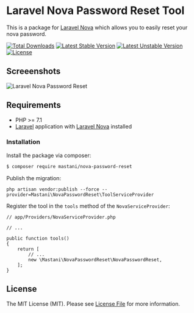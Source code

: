 # Laravel Nova Password Reset Tool

This is a package for [Laravel Nova](https://nova.laravel.com/) which allows you to easily reset your nova password.

[![Total Downloads](https://poser.pugx.org/mastani/nova-password-reset/downloads)](https://packagist.org/packages/mastani/nova-password-reset)
[![Latest Stable Version](https://poser.pugx.org/mastani/nova-password-reset/v/stable)](https://packagist.org/packages/mastani/nova-password-reset)
[![Latest Unstable Version](https://poser.pugx.org/mastani/nova-password-reset/v/unstable)](https://packagist.org/packages/mastani/nova-password-reset)
[![License](https://poser.pugx.org/mastani/nova-password-reset/license)](https://packagist.org/packages/mastani/nova-password-reset)

## Screeenshots

![Laravel Nova Password Reset](https://raw.githubusercontent.com/mastani/nova-password-reset/master/screenshot.jpg "Laravel Nova Password Reset")

## Requirements

* PHP >= 7.1
* [Laravel](https://laravel.com/) application with [Laravel Nova](https://nova.laravel.com/) installed

### Installation

Install the package via composer:
```bash
$ composer require mastani/nova-password-reset
```

Publish the migration:
```
php artisan vendor:publish --force --provider=Mastani\NovaPasswordReset\ToolServiceProvider
```

Register the tool in the `tools` method of the `NovaServiceProvider`:
```
// app/Providers/NovaServiceProvider.php

// ...

public function tools()
{
    return [
        // ...
        new \Mastani\NovaPasswordReset\NovaPasswordReset,
    ];
}
```

## License

The MIT License (MIT). Please see [License File](LICENSE.md) for more information.
